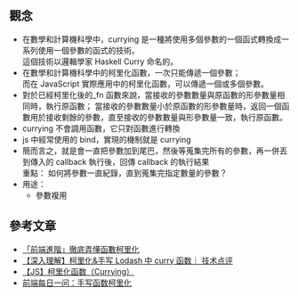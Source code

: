 
## 觀念
- 在數學和計算機科學中，currying 是一種將使用多個參數的一個函式轉換成一系列使用一個參數的函式的技術。  
  這個技術以邏輯學家 Haskell Curry 命名的。
- 在數學和計算機科學中的柯里化函數，一次只能傳遞一個參數；  
  而在 JavaScript 實際應用中的柯里化函數，可以傳遞一個或多個參數。
- 對於已經柯里化後的_fn 函數來說，當接收的參數數量與原函數的形參數量相同時，執行原函數； 當接收的參數數量小於原函數的形參數量時，返回一個函數用於接收剩餘的參數，直至接收的參數數量與形參數量一致，執行原函數。
- currying 不會調用函數，它只對函數進行轉換
- js 中經常使用的 bind，實現的機制就是 currying
- 簡而言之，就是會一直把參數加到尾巴，然後等蒐集完所有的參數，再一併丟到傳入的 callback 執行後，回傳 callback 的執行結果  
  重點：
    如何將參數一直紀錄，直到蒐集完指定數量的參數？
- 用途：
  - 參數複用
## 參考文章
- [「前端進階」徹底弄懂函數柯里化](https://juejin.cn/post/6844903882208837645)
- [【深入理解】柯里化&手写 Lodash 中 curry 函数｜ 技术点评](https://juejin.cn/post/6939160922170605604)
- [【JS】柯里化函数（Currying）](https://blog.csdn.net/qq_45677671/article/details/114811513)
- [前端每日一问：手写函数柯里化](https://zhuanlan.zhihu.com/p/640412466)